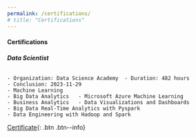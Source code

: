 ```yaml
---
permalink: /certifications/
# title: "Certifications"
---
```


#### __Certifications__
###### __Data Scientist__ 

```
- Organization: Data Science Academy  - Duration: 482 hours     
- Conclusion: 2023-11-29
- Machine Learning     
- Big Data Analytics   - Microsoft Azure Machine Learning
- Business Analytics   - Data Visualizations and Dashboards
- Big Data Real-Time Analytics with Pyspark
- Data Engineering with Hadoop and Spark
```
[Certificate](https://stra-uss.github.io/assets/certificates/dsa-certificado-formacao-cientista-de-dados-20231129.pdf){: .btn .btn--info}
